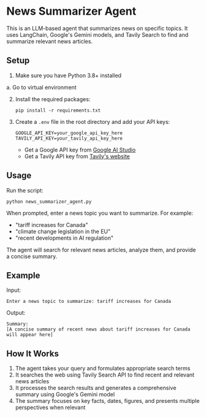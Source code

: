 # News Summarizer Agent

This is an LLM-based agent that summarizes news on specific topics. It uses LangChain, Google's Gemini models, and Tavily Search to find and summarize relevant news articles.

## Setup

1. Make sure you have Python 3.8+ installed

  a. Go to virtual environment

2. Install the required packages:
   ```
   pip install -r requirements.txt
   ```

3. Create a `.env` file in the root directory and add your API keys:
   ```
   GOOGLE_API_KEY=your_google_api_key_here
   TAVILY_API_KEY=your_tavily_api_key_here
   ```
   
   - Get a Google API key from [Google AI Studio](https://makersuite.google.com/app/apikey)
   - Get a Tavily API key from [Tavily's website](https://tavily.com)

## Usage

Run the script:
```
python news_summarizer_agent.py
```

When prompted, enter a news topic you want to summarize. For example:
- "tariff increases for Canada"
- "climate change legislation in the EU"
- "recent developments in AI regulation"

The agent will search for relevant news articles, analyze them, and provide a concise summary.

## Example

Input:
```
Enter a news topic to summarize: tariff increases for Canada
```

Output:
```
Summary:
[A concise summary of recent news about tariff increases for Canada will appear here]
```

## How It Works

1. The agent takes your query and formulates appropriate search terms
2. It searches the web using Tavily Search API to find recent and relevant news articles
3. It processes the search results and generates a comprehensive summary using Google's Gemini model
4. The summary focuses on key facts, dates, figures, and presents multiple perspectives when relevant
